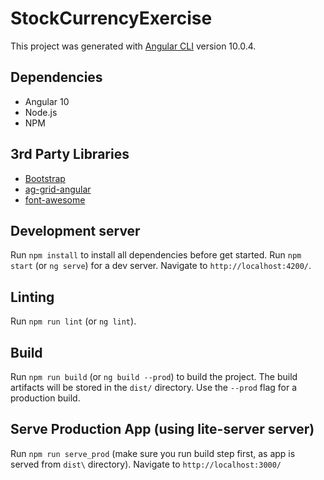 # StockCurrencyExercise

This project was generated with [Angular CLI](https://github.com/angular/angular-cli) version 10.0.4.

## Dependencies
* Angular 10
* Node.js
* NPM


## 3rd Party Libraries
* [Bootstrap](https://getbootstrap.com/)
* [ag-grid-angular](https://www.ag-grid.com/angular-grid/)
* [font-awesome](https://fontawesome.com/v4.7.0/)

## Development server
Run `npm install` to install all dependencies before get started.
Run `npm start` (or `ng serve`) for a dev server. Navigate to `http://localhost:4200/`.

## Linting

Run `npm run lint` (or `ng lint`).

## Build

Run `npm run build` (or `ng build --prod`) to build the project. The build artifacts will be stored in the `dist/` directory. Use the `--prod` flag for a production build.

## Serve Production App (using lite-server server)

Run `npm run serve_prod` (make sure you run build step first, as app is served from `dist\` directory).  Navigate to `http://localhost:3000/`
